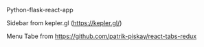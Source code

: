 Python-flask-react-app

Sidebar from kepler.gl (https://kepler.gl/)

Menu Tabe from https://github.com/patrik-piskay/react-tabs-redux

